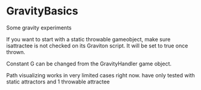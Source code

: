 # GravityBasics
Some gravity experiments

If you want to start with a static throwable gameobject, make sure isattractee is not checked on its Graviton script.
It will be set to true once thrown.

Constant G can be changed from the GravityHandler game object.

Path visualizing works in very limited cases right now. have only tested with static attractors and 1 throwable attractee

